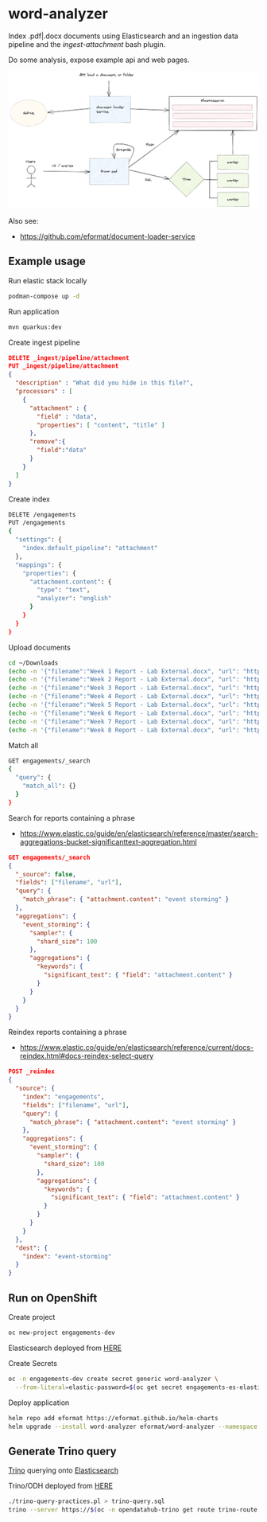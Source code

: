 # word-analyzer

Index .pdf|.docx documents using Elasticsearch and an ingestion data pipeline and the *ingest-attachment* bash plugin.

Do some analysis, expose example api and web pages.

![images/word-analyzer.png](images/word-analyzer.png)

Also see:
- https://github.com/eformat/document-loader-service

## Example usage

Run elastic stack locally
```bash
podman-compose up -d
```

Run application
```bash
mvn quarkus:dev
```

Create ingest pipeline
```json
DELETE _ingest/pipeline/attachment
PUT _ingest/pipeline/attachment
{
  "description" : "What did you hide in this file?",
  "processors" : [
    {
      "attachment" : {
        "field" : "data",
        "properties": [ "content", "title" ]
      },
      "remove":{
        "field":"data"
      }
    }
  ]
}
```

Create index
```bash
DELETE /engagements
PUT /engagements
{ 
  "settings": {
    "index.default_pipeline": "attachment"
  },
  "mappings": {
    "properties": {
      "attachment.content": {
        "type": "text",
        "analyzer": "english"
      }
    }
  }
}
```

Upload documents
```bash
cd ~/Downloads
(echo -n '{"filename":"Week 1 Report - Lab External.docx", "url": "https://docs.google.com/document/d/1kE61g4BEkZnjvoPyb5LZd690Fy-oALMZQ5FMGI8ONPY/edit", "data": "'; base64 ./'Week 1 Report - Lab External.docx'; echo '"}') | curl -H "Content-Type: application/json" -d @-  http://localhost:9200/engagements/_doc?pipeline=attachment
(echo -n '{"filename":"Week 2 Report - Lab External.docx", "url": "https://docs.google.com/document/d/1KkbHqO3F02c7uUh68ptfaUbE_RlcmBoazpbBeVJKdMA/edit", "data": "'; base64 ./'Week 2 Report - Lab External.docx'; echo '"}') | curl -H "Content-Type: application/json" -d @-  http://localhost:9200/engagements/_doc?pipeline=attachment
(echo -n '{"filename":"Week 3 Report - Lab External.docx", "url": "https://docs.google.com/document/d/14vLX9ptnqEy5-7Vf9q4S_Zseyz69ROFKS1VCiGmE9lE/edit", "data": "'; base64 ./'Week 3 Report - Lab External.docx'; echo '"}') | curl -H "Content-Type: application/json" -d @-  http://localhost:9200/engagements/_doc?pipeline=attachment
(echo -n '{"filename":"Week 4 Report - Lab External.docx", "url": "https://docs.google.com/document/d/1HREqetlM-JMTZlbbZKCGCr4G35L086bTl8ix_D7hZjs/edit", "data": "'; base64 ./'Week 4 Report - Lab External.docx'; echo '"}') | curl -H "Content-Type: application/json" -d @-  http://localhost:9200/engagements/_doc?pipeline=attachment
(echo -n '{"filename":"Week 5 Report - Lab External.docx", "url": "https://docs.google.com/document/d/1_dfOTBxXTDGmVDxOh-K9XhsirZVLILBtvVrFYMPJmmI/edit", "data": "'; base64 ./'Week 5 Report - Lab External.docx'; echo '"}') | curl -H "Content-Type: application/json" -d @-  http://localhost:9200/engagements/_doc?pipeline=attachment
(echo -n '{"filename":"Week 6 Report - Lab External.docx", "url": "https://docs.google.com/document/d/1rd9H23Ou2g9GwJiN9QSSMS4kIPcpdM6fPWHnEZ6yedE/edit", "data": "'; base64 ./'Week 6 Report - Lab External.docx'; echo '"}') | curl -H "Content-Type: application/json" -d @-  http://localhost:9200/engagements/_doc?pipeline=attachment
(echo -n '{"filename":"Week 7 Report - Lab External.docx", "url": "https://docs.google.com/document/d/1UQI6WVhZYDySHo8_qCzSK3FiaP_ONYr9tA3UHxp8kW4/edit", "data": "'; base64 ./'Week 7 Report - Lab External.docx'; echo '"}') | curl -H "Content-Type: application/json" -d @-  http://localhost:9200/engagements/_doc?pipeline=attachment
(echo -n '{"filename":"Week 8 Report - Lab External.docx", "url": "https://docs.google.com/document/d/19_ShKLPtJhos9SZFbO3rFOTjWRZhBWaXcsKUD1S8sKY/edit", "data": "'; base64 ./'Week 8 Report - Lab External.docx'; echo '"}') | curl -H "Content-Type: application/json" -d @-  http://localhost:9200/engagements/_doc?pipeline=attachment
```

Match all
```bash
GET engagements/_search
{
  "query": {
    "match_all": {}
  }
}
```

Search for reports containing a phrase

- https://www.elastic.co/guide/en/elasticsearch/reference/master/search-aggregations-bucket-significanttext-aggregation.html

```json
GET engagements/_search
{
  "_source": false,
  "fields": ["filename", "url"],
  "query": {
    "match_phrase": { "attachment.content": "event storming" }
  },
  "aggregations": {
    "event_storming": {
      "sampler": {
        "shard_size": 100
      },
      "aggregations": {
        "keywords": {
          "significant_text": { "field": "attachment.content" }
        }
      }
    }
  }
}
```

Reindex reports containing a phrase

- https://www.elastic.co/guide/en/elasticsearch/reference/current/docs-reindex.html#docs-reindex-select-query

```json
POST _reindex
{
  "source": {
    "index": "engagements",
    "fields": ["filename", "url"],
    "query": {
      "match_phrase": { "attachment.content": "event storming" }
    },
    "aggregations": {
      "event_storming": {
        "sampler": {
          "shard_size": 100
        },
        "aggregations": {
          "keywords": {
            "significant_text": { "field": "attachment.content" }
          }
        }
      }
    }
  },
  "dest": {
    "index": "event-storming"
  }
}
```

## Run on OpenShift

Create project
```bash
oc new-project engagements-dev
```

Elasticsearch deployed from [HERE](https://github.com/eformat/document-loader-service/tree/main/elastic)

Create Secrets
```bash
oc -n engagements-dev create secret generic word-analyzer \
  --from-literal=elastic-password=$(oc get secret engagements-es-elastic-user -o=jsonpath='{.data.elastic}' | base64 -d)
```

Deploy application
```bash
helm repo add eformat https://eformat.github.io/helm-charts
helm upgrade --install word-analyzer eformat/word-analyzer --namespace engagements-dev 
```

## Generate Trino query

[Trino](https://trino.io/) querying onto [Elasticsearch](https://trino.io/docs/current/connector/elasticsearch.html)

Trino/ODH deployed from [HERE](https://github.com/eformat/document-loader-service/tree/main/odh)

```bash
./trino-query-practices.pl > trino-query.sql
trino --server https://$(oc -n opendatahub-trino get route trino-route --template='{{ .spec.host }}') -f trino-query.sql
```
